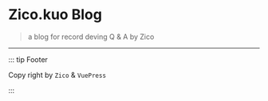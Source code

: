 # Zico.kuo Blog

> a blog for record deving Q & A by Zico


---
::: tip Footer

Copy right by `Zico` & `VuePress`

:::
